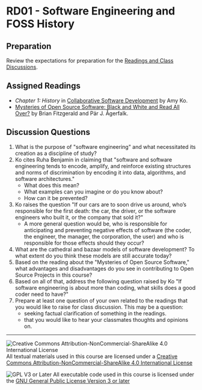 # RD01 - Software Engineering and FOSS History

## Preparation

Review the expectations for preparation for the [Readings and Class Discussions](../RD-ReadingsAndDiscussion.md).

## Assigned Readings

- _Chapter 1: History_ in [Collaborative Software Development](https://faculty.washington.edu/ajko/books/cooperative-software-development/) by Amy Ko.
- [Mysteries of Open Source Software: Black and White and Read All Over?](https://doi.ieeecomputersociety.org/10.1109/HICSS.2005.609) by Brian Fitzgerald and Pär J. Ågerfalk.

## Discussion Questions

1. What is the purpose of "software engineering" and what necessitated its creation as a discipline of study?
2. Ko cites Ruha Benjamin in claiming that "software and software engineering tends to encode, amplify, and reinforce existing structures and norms of discrimination by encoding it into data, algorithms, and software architectures." 
   - What does this mean?
   - What examples can you imagine or do you know about? 
   - How can it be prevented?
3. Ko raises the question "If our cars are to soon drive us around, who’s responsible for the first death: the car, the driver, or the software engineers who built it, or the company that sold it?"
   - A more general question would be, who is responsible for anticipating and preventing negative effects of software (the coder, the engineer, the manager, the corporation, the user) and who is responsible for those effects should they occur?
4. What are the cathedral and bazaar models of software development? To what extent do you think these models are still accurate today?
5. Based on the reading about the "Mysteries of Open Source Software," what advantages and disadvantages do you see in contributing to Open Source Projects in this course?
6. Based on all of that, address the following question raised by Ko "If software engineering is about more than coding, what skills does a good coder need to have?"
7. Prepare at least one question of your own related to the readings that you would like to raise for class discussion. This may be a question:
   - seeking factual clarification of something in the readings.
   - that you would like to hear your classmates thoughts and opinions on.

---

![Creative Commons Attribution-NonCommercial-ShareAlike 4.0 International License](https://i.creativecommons.org/l/by-nc-sa/4.0/88x31.png "Creative Commons Attribution-NonCommercial-ShareAlike 4.0 International License") All textual materials used in this course are licensed under a [Creative Commons Attribution-NonCommercial-ShareAlike 4.0 International License](http://creativecommons.org/licenses/by-nc-sa/4.0/)

![GPL V3 or Later](https://www.gnu.org/graphics/gplv3-or-later-sm.png "GPL V3 or later") All executable code used in this course is licensed under the [GNU General Public License Version 3 or later](https://www.gnu.org/licenses/gpl.txt)